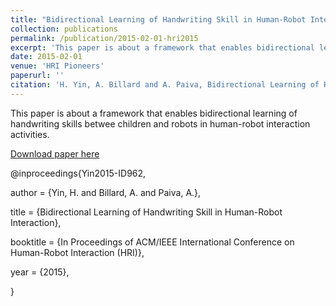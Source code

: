 ```yaml
---
title: "Bidirectional Learning of Handwriting Skill in Human-Robot Interaction"
collection: publications
permalink: /publication/2015-02-01-hri2015
excerpt: 'This paper is about a framework that enables bidirectional learning of handwriting skills betwee children and robots in human-robot interaction activities.'
date: 2015-02-01
venue: 'HRI Pioneers'
paperurl: ''
citation: 'H. Yin, A. Billard and A. Paiva, Bidirectional Learning of Handwriting Skill in Human-Robot Interaction, In Proceedings of the ACM/IEEE International Conference on Human-Robot Interaction (HRI). HRI Pioneer Workshop, Portland, USA, 2015.'
---
```

This paper is about a framework that enables bidirectional learning of handwriting skills betwee children and robots in human-robot interaction activities.

[Download paper here](http://lasa.epfl.ch/publications/uploadedFiles/hyin_hripa2015_180.pdf)


@inproceedings{Yin2015-ID962,

  author       = {Yin, H. and Billard, A. and Paiva, A.},

  title        = {Bidirectional Learning of Handwriting Skill in Human-Robot Interaction},

  booktitle = {In Proceedings of ACM/IEEE International Conference on Human-Robot Interaction (HRI)},

  year         = {2015},

}
